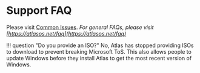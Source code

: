 # Support FAQ
Please visit [Common Issues](https://docs.atlasos.net/troubleshooting/common-issues/).
_For general FAQs, please visit [https://atlasos.net/faq](https://atlasos.net/faq)_

!!! question "Do you provide an ISO?"
    No, Atlas has stopped providing ISOs to download to prevent breaking Microsoft ToS. This also allows people to update Windows before they install Atlas to get the most recent version of Windows.
